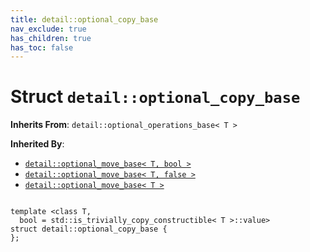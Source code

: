 ```yaml
---
title: detail::optional_copy_base
nav_exclude: true
has_children: true
has_toc: false
---
```


# Struct `detail::optional_copy_base`

**Inherits From**:
`detail::optional_operations_base< T >`

**Inherited By**:
* [`detail::optional_move_base< T, bool >`](/thrust/api/classes/structdetail_1_1optional__move__base.html)
* [`detail::optional_move_base< T, false >`](/thrust/api/classes/structdetail_1_1optional__move__base_3_01t_00_01false_01_4.html)
* [`detail::optional_move_base< T >`](/thrust/api/classes/structdetail_1_1optional__move__base.html)

<code class="doxybook">
<span>template &lt;class T,</span>
<span>&nbsp;&nbsp;bool = std::is&#95;trivially&#95;copy&#95;constructible&lt; T &gt;::value&gt;</span>
<span>struct detail::optional&#95;copy&#95;base {</span>
<span>};</span>
</code>

